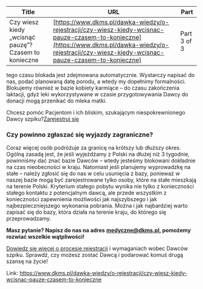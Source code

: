 | **Title**       | **URL**           | **Part**              |
|-----------------|-------------------|-----------------------|
| Czy wiesz kiedy „wcisnąć pauzę”? Czasem to konieczne         | [https://www.dkms.pl/dawka-wiedzy/o-rejestracji/czy-wiesz-kiedy-wcisnac-pauze-czasem-to-konieczne](https://www.dkms.pl/dawka-wiedzy/o-rejestracji/czy-wiesz-kiedy-wcisnac-pauze-czasem-to-konieczne)    | Part 3 of 3          |

tego czasu blokada jest zdejmowana automatycznie. Wystarczy napisać do nas, podać planowaną datę porodu, a wtedy my dopełnimy formalności. Blokujemy również w bazie kobiety karmiące – do czasu zakończenia laktacji, gdyż leki wykorzystywane w czasie przygotowywania Dawcy do donacji mogą przenikać do mleka matki.


Chcesz pomóc Pacjentom i ich bliskim, szukającym niespokrewnionego Dawcy szpiku?[Zarejestruj się](/zarejestruj-sie-teraz "Zarejestruj sie teraz")
### Czy powinno zgłaszać się wyjazdy zagraniczne?


Coraz więcej osób podróżuje za granicę na krótszy lub dłuższy okres. Ogólną zasadą jest, że jeśli wyjeżdżamy z Polski na dłużej niż 3 tygodnie, powinniśmy dać znać bazie Dawców – wtedy jesteśmy blokowani dokładnie na czas nieobecności w kraju. Natomiast jeśli planujemy wyprowadzkę na stałe – należy zgłosić się do nas w celu usunięcia z bazy, ponieważ w naszej bazie mogą być zarejestrowane tylko osoby, które na stałe mieszkają na terenie Polski. Kryterium stałego pobytu wynika nie tylko z konieczności stałego kontaktu z potencjalnym dawcą, ale przede wszystkim z konieczności zapewnienia możliwości jak najszybszego i jak najbezpieczniejszego wykonania pobrania. Można i jak najbardziej warto zapisać się do bazy, która działa na terenie kraju, do którego się przeprowadzamy.


**Masz pytanie? Napisz do nas na adres** [**medyczne@dkms.pl**](mailto:medyczne@dkms.pl)**, pomożemy rozwiać wszelkie wątpliwości!**


[Dowiedz się więcej o procesie rejestracji](https://www.dkms.pl/dawka-wiedzy/o-rejestracji) i wymaganiach wobec Dawców szpiku. Sprawdź, czy możesz zostać Dawcą i podarować komuś drugą szansę na życie!



Link: https://www.dkms.pl/dawka-wiedzy/o-rejestracji/czy-wiesz-kiedy-wcisnac-pauze-czasem-to-konieczne
